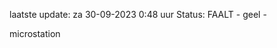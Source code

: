 laatste update: 
za 30-09-2023  0:48   uur 
Status: FAALT - geel - 
<div class="service Y">microstation</div>